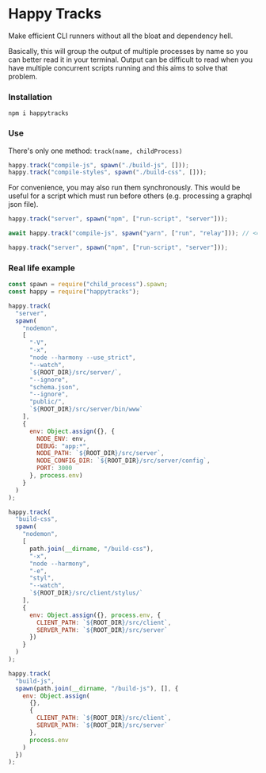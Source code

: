 # Happy Tracks

Make efficient CLI runners without all the bloat and dependency hell.

Basically, this will group the output of multiple processes by name so you can
better read it in your terminal. Output can be difficult to read when you have
multiple concurrent scripts running and this aims to solve that problem.

### Installation

```
npm i happytracks
```

### Use

There's only one method: `track(name, childProcess)`

```javascript
happy.track("compile-js", spawn("./build-js", []));
happy.track("compile-styles", spawn("./build-css", []));
```

For convenience, you may also run them synchronously. This would be useful for a script which must run before others (e.g. processing a graphql json file).

```javascript
happy.track("server", spawn("npm", ["run-script", "server"]));

await happy.track("compile-js", spawn("yarn", ["run", "relay"])); // <= wait until done

happy.track("server", spawn("npm", ["run-script", "server"]));
```

### Real life example

```javascript
const spawn = require("child_process").spawn;
const happy = require("happytracks");

happy.track(
  "server",
  spawn(
    "nodemon",
    [
      "-V",
      "-x",
      "node --harmony --use_strict",
      "--watch",
      `${ROOT_DIR}/src/server/`,
      "--ignore",
      "schema.json",
      "--ignore",
      "public/",
      `${ROOT_DIR}/src/server/bin/www`
    ],
    {
      env: Object.assign({}, {
        NODE_ENV: env,
        DEBUG: "app:*",
        NODE_PATH: `${ROOT_DIR}/src/server`,
        NODE_CONFIG_DIR: `${ROOT_DIR}/src/server/config`,
        PORT: 3000
      }, process.env)
    }
  )
);

happy.track(
  "build-css",
  spawn(
    "nodemon",
    [
      path.join(__dirname, "/build-css"),
      "-x",
      "node --harmony",
      "-e",
      "styl",
      "--watch",
      `${ROOT_DIR}/src/client/stylus/`
    ],
    {
      env: Object.assign({}, process.env, {
        CLIENT_PATH: `${ROOT_DIR}/src/client`,
        SERVER_PATH: `${ROOT_DIR}/src/server`
      })
    }
  )
);

happy.track(
  "build-js",
  spawn(path.join(__dirname, "/build-js"), [], {
    env: Object.assign(
      {},
      {
        CLIENT_PATH: `${ROOT_DIR}/src/client`,
        SERVER_PATH: `${ROOT_DIR}/src/server`
      },
      process.env
    )
  })
);
```
